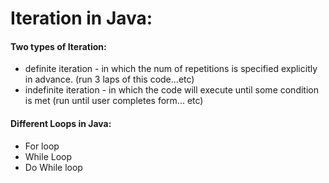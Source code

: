 # Iteration in Java:
#### Two types of Iteration:
* definite iteration - in which the num of repetitions is specified explicitly in 
    advance. (run 3 laps of this code...etc)
* indefinite iteration - in which the code will execute until some condition is met 
    (run until user completes form... etc)

#### Different Loops in Java:
* For loop 
* While Loop
* Do While loop 
